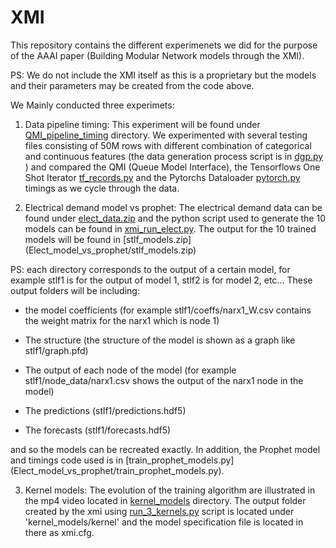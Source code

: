# XMI #

This repository contains the different experimenets we did for the purpose of the AAAI paper (Building Modular Network models through the XMI). 

PS: We do not include the XMI itself as this is a proprietary but the models and their parameters may be created from the code above.

We Mainly conducted three experimets:
1.  Data pipeline timing: This experiment will be found under [QMI_pipeline_timing](QMI_pipeline_timing) directory. We experimented with several testing files consisting of 50M rows with different combination of categorical and continuous features (the data generation process script is in [dgp.py](QMI_pipeline_timing/dgp.py) ) and compared the QMI (Queue Model Interface), the Tensorflows One Shot Iterator [tf_records.py](QMI_pipeline_timing/tf_records.py) and the Pytorchs Dataloader [pytorch.py](QMI_pipeline_timing/pytorch.py) timings as we cycle through the data.

2.  Electrical demand model vs prophet: The electrical demand data can be found under [elect_data.zip](Elect_model_vs_prophet/elect_data.zip) and the python script used to generate the 10 models can be found in [xmi_run_elect.py](Elect_model_vs_prophet/xmi_run_elect.py). The output for the 10 trained models will be found in [stlf_models.zip] (Elect_model_vs_prophet/stlf_models.zip) 

PS: each directory corresponds to the output of a certain model, for example stlf1 is for the output of model 1, stlf2 is for model 2, etc... 
These output folders will be including:
* the model coefficients (for example stlf1/coeffs/narx1_W.csv contains the weight matrix for the narx1 which is node 1)

* The structure (the structure of the model is shown as a graph like stlf1/graph.pfd)

* The output of each node of the model (for example stlf1/node_data/narx1.csv shows the output of the narx1 node in the model) 

* The predictions (stlf1/predictions.hdf5)

* The forecasts (stlf1/forecasts.hdf5)  

and so the models can be recreated exactly. In addition, the Prophet model and timings code used is in [train_prophet_models.py] (Elect_model_vs_prophet/train_prophet_models.py).

3.  Kernel models: The evolution of the training algorithm are illustrated in the mp4 video located in [kernel_models](kernel_models) directory. The output folder created by the xmi using [run_3_kernels.py](kernel_models/run_3_kernels.py) script  is located under 'kernel_models/kernel' and the model specification file is located in there as xmi.cfg.
